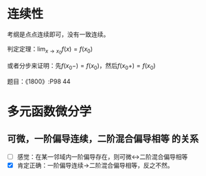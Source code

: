 # 连续性
考纲是点点连续即可，没有一致连续。

判定定理：$\displaystyle\lim_{x\rightarrow x_0}f(x)=f(x_0)$

或者分步来证明：先$f(x_0-)=f(x_0)$，然后$f(x_0+)=f(x_0)$

题目：《1800》:P98 44

# 多元函数微分学
## 可微，一阶偏导连续，二阶混合偏导相等 的关系
- [ ] 感觉：在某一邻域内一阶偏导存在，则可微<->二阶混合偏导相等
- [x] 肯定正确：一阶偏导连续->二阶混合偏导相等，反之不然。
